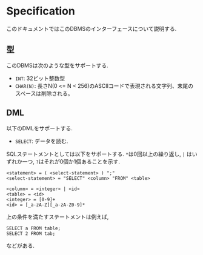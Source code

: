 # Specification

このドキュメントではこのDBMSのインターフェースについて説明する.

## 型
このDBMSは次のような型をサポートする. 

- `INT`: 32ビット整数型
- `CHAR(N)`: 長さN(0 <= N < 256)のASCIIコードで表現される文字列、末尾のスペースは削除される。

## DML

以下のDMLをサポートする.

- `SELECT`: データを読む.

SQLステートメントとしては以下をサポートする.
`*`は0回以上の繰り返し, `|` はいずれか一つ, `?`はそれが0個か1個あることを示す.

```
<statement> = ( <select-statement> ) ";"
<select-statement> = "SELECT" <column> "FROM" <table>

<column> = <integer> | <id>
<table> = <id>
<integer> = [0-9]+
<id> = [_a-zA-Z][_a-zA-Z0-9]*
```

上の条件を満たすステートメントは例えば, 
```
SELECT a FROM table;
SELECT 2 FROM tab;
```
などがある.